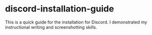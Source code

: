 # discord-installation-guide
This is a quick guide for the installation for Discord. I demonstrated my instructional writing and screenshotting skills.
